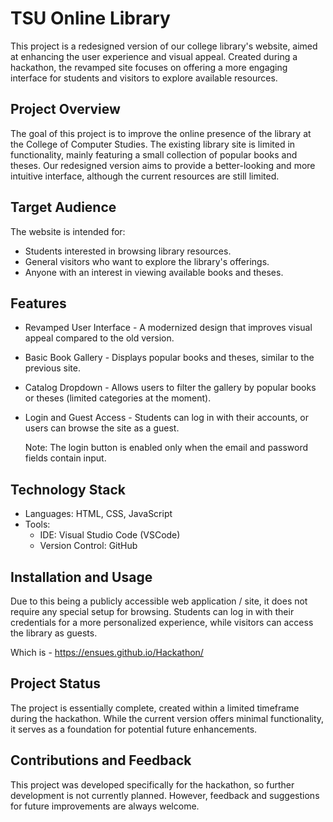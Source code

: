
# TSU Online Library

This project is a redesigned version of our college library's website, aimed at enhancing the user experience and visual appeal. Created during a hackathon, the revamped site focuses on offering a more engaging interface for students and visitors to explore available resources.

## Project Overview

The goal of this project is to improve the online presence of the library at the College of Computer Studies. The existing library site is limited in functionality, mainly featuring a small collection of popular books and theses. Our redesigned version aims to provide a better-looking and more intuitive interface, although the current resources are still limited.

## Target Audience

The website is intended for:
- Students interested in browsing library resources.
- General visitors who want to explore the library's offerings.
- Anyone with an interest in viewing available books and theses.

## Features

- Revamped User Interface - A modernized design that improves visual appeal compared to the old version.
- Basic Book Gallery - Displays popular books and theses, similar to the previous site.
- Catalog Dropdown - Allows users to filter the gallery by popular books or theses (limited categories at the moment).
- Login and Guest Access - Students can log in with their accounts, or users can browse the site as a guest.

    Note: The login button is enabled only when the email and password fields contain input.

## Technology Stack
- Languages: HTML, CSS, JavaScript
- Tools:
  - IDE: Visual Studio Code (VSCode)
  - Version Control: GitHub

## Installation and Usage

Due to this being a publicly accessible web application / site, it does not require any special setup for browsing. Students can log in with their credentials for a more personalized experience, while visitors can access the library as guests.

Which is - https://ensues.github.io/Hackathon/

## Project Status

The project is essentially complete, created within a limited timeframe during the hackathon. While the current version offers minimal functionality, it serves as a foundation for potential future enhancements.

## Contributions and Feedback

This project was developed specifically for the hackathon, so further development is not currently planned. However, feedback and suggestions for future improvements are always welcome.
